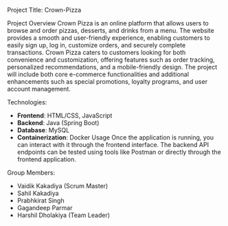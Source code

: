 Project Title: Crown-Pizza

Project Overview
Crown Pizza is an online platform that allows users to browse and order pizzas, desserts, and drinks from a menu. The website provides a smooth and user-friendly experience, enabling customers to easily sign up, log in, customize orders, and securely complete transactions. Crown Pizza caters to customers looking for both convenience and customization, offering features such as order tracking, personalized recommendations, and a mobile-friendly design. The project will include both core e-commerce functionalities and additional enhancements such as special promotions, loyalty programs, and user account management.

Technologies:
- **Frontend**: HTML/CSS, JavaScript
- **Backend**: Java (Spring Boot)
- **Database**: MySQL
- **Containerization**: Docker
Usage
Once the application is running, you can interact with it through the frontend interface. The backend API endpoints can be tested using tools like Postman or directly through the frontend application.

Group Members:
- Vaidik Kakadiya (Scrum Master)
- Sahil Kakadiya 
- Prabhkirat Singh
- Gagandeep Parmar
- Harshil Dholakiya (Team Leader)
  


